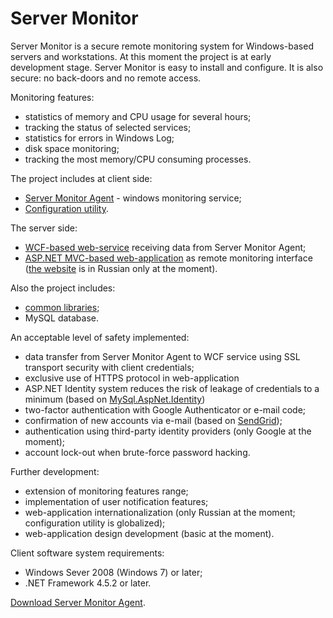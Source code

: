 # Server Monitor
Server Monitor is a secure remote monitoring system for Windows-based servers and workstations. At this moment the project is at early development stage. Server Monitor is easy to install and configure. It is also secure: no back-doors and no remote access.

Monitoring features:
- statistics of memory and CPU usage for several hours;
- tracking the status of selected services;
- statistics for errors in Windows Log;
- disk space monitoring;
- tracking the most memory/CPU consuming processes.

The project includes at client side:
- [Server Monitor Agent](SrvMon-Agent) - windows monitoring service;
- [Configuration utility](SrvMon-Agent-Configurator).

The server side:
- [WCF-based web-service](SrvMon-WebService) receiving data from Server Monitor Agent;
- [ASP.NET MVC-based web-application](SrvMon-WebApp) as remote monitoring interface ([the website](https://servermonitor.online) is in Russian only at the moment).

Also the project includes:
- [common libraries](SrvMon-Common);
- MySQL database.

An acceptable level of safety implemented:
- data transfer from Server Monitor Agent to WCF service using SSL transport security with client credentials;
- exclusive use of HTTPS protocol in web-application
- ASP.NET Identity system reduces the risk of leakage of credentials to a minimum (based on [MySql.AspNet.Identity](https://github.com/radenkozec/MySqlIdentity))
- two-factor authentication with Google Authenticator or e-mail code;
- confirmation of new accounts via e-mail (based on [SendGrid](https://github.com/sendgrid/sendgrid-csharp));
- authentication using third-party identity providers (only Google at the moment);
- account lock-out when brute-force password hacking.

Further development:
- extension of monitoring features range;
- implementation of user notification features;
- web-application internationalization (only Russian at the moment; configuration utility is globalized);
- web-application design development (basic at the moment).

Client software system requirements:
- Windows Sever 2008 (Windows 7) or later;
- .NET Framework 4.5.2 or later.

[Download Server Monitor Agent](https://github.com/laberko/ServerMonitor/releases/latest).
